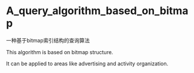 # A_query_algorithm_based_on_bitmap
一种基于bitmap索引结构的查询算法

This algorithm is based on bitmap structure.

It can be applied to areas like advertising and activity organization.
